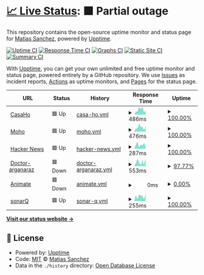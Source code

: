 # [📈 Live Status](https://demo.upptime.js.org): <!--live status--> **🟧 Partial outage**

This repository contains the open-source uptime monitor and status page for [Matias Sanchez](https://demo.upptime.js.org), powered by [Upptime](https://github.com/upptime/upptime).

[![Uptime CI](https://github.com/MatiasL13/status-page/workflows/Uptime%20CI/badge.svg)](https://github.com/MatiasL13/status-page/actions?query=workflow%3A%22Uptime+CI%22)
[![Response Time CI](https://github.com/MatiasL13/status-page/workflows/Response%20Time%20CI/badge.svg)](https://github.com/MatiasL13/status-page/actions?query=workflow%3A%22Response+Time+CI%22)
[![Graphs CI](https://github.com/MatiasL13/status-page/workflows/Graphs%20CI/badge.svg)](https://github.com/MatiasL13/status-page/actions?query=workflow%3A%22Graphs+CI%22)
[![Static Site CI](https://github.com/MatiasL13/status-page/workflows/Static%20Site%20CI/badge.svg)](https://github.com/MatiasL13/status-page/actions?query=workflow%3A%22Static+Site+CI%22)
[![Summary CI](https://github.com/MatiasL13/status-page/workflows/Summary%20CI/badge.svg)](https://github.com/MatiasL13/status-page/actions?query=workflow%3A%22Summary+CI%22)

With [Upptime](https://upptime.js.org), you can get your own unlimited and free uptime monitor and status page, powered entirely by a GitHub repository. We use [Issues](https://github.com/MatiasL13/status-page/issues) as incident reports, [Actions](https://github.com/MatiasL13/status-page/actions) as uptime monitors, and [Pages](https://demo.upptime.js.org) for the status page.

<!--start: status pages-->
<!-- This summary is generated by Upptime (https://github.com/upptime/upptime) -->
<!-- Do not edit this manually, your changes will be overwritten -->
<!-- prettier-ignore -->
| URL | Status | History | Response Time | Uptime |
| --- | ------ | ------- | ------------- | ------ |
| <img alt="" src="https://icons.duckduckgo.com/ip3/www.intranet-casaho.com.ar.ico" height="13"> [CasaHo](http://www.intranet-casaho.com.ar) | 🟩 Up | [casa-ho.yml](https://github.com/MatiasL13/status-page/commits/HEAD/history/casa-ho.yml) | <details><summary><img alt="Response time graph" src="./graphs/casa-ho/response-time-week.png" height="20"> 486ms</summary><br><a href="https://demo.upptime.js.org/history/casa-ho"><img alt="Response time 1415" src="https://img.shields.io/endpoint?url=https%3A%2F%2Fraw.githubusercontent.com%2FMatiasL13%2Fstatus-page%2FHEAD%2Fapi%2Fcasa-ho%2Fresponse-time.json"></a><br><a href="https://demo.upptime.js.org/history/casa-ho"><img alt="24-hour response time 425" src="https://img.shields.io/endpoint?url=https%3A%2F%2Fraw.githubusercontent.com%2FMatiasL13%2Fstatus-page%2FHEAD%2Fapi%2Fcasa-ho%2Fresponse-time-day.json"></a><br><a href="https://demo.upptime.js.org/history/casa-ho"><img alt="7-day response time 486" src="https://img.shields.io/endpoint?url=https%3A%2F%2Fraw.githubusercontent.com%2FMatiasL13%2Fstatus-page%2FHEAD%2Fapi%2Fcasa-ho%2Fresponse-time-week.json"></a><br><a href="https://demo.upptime.js.org/history/casa-ho"><img alt="30-day response time 883" src="https://img.shields.io/endpoint?url=https%3A%2F%2Fraw.githubusercontent.com%2FMatiasL13%2Fstatus-page%2FHEAD%2Fapi%2Fcasa-ho%2Fresponse-time-month.json"></a><br><a href="https://demo.upptime.js.org/history/casa-ho"><img alt="1-year response time 1404" src="https://img.shields.io/endpoint?url=https%3A%2F%2Fraw.githubusercontent.com%2FMatiasL13%2Fstatus-page%2FHEAD%2Fapi%2Fcasa-ho%2Fresponse-time-year.json"></a></details> | <details><summary><a href="https://demo.upptime.js.org/history/casa-ho">100.00%</a></summary><a href="https://demo.upptime.js.org/history/casa-ho"><img alt="All-time uptime 99.87%" src="https://img.shields.io/endpoint?url=https%3A%2F%2Fraw.githubusercontent.com%2FMatiasL13%2Fstatus-page%2FHEAD%2Fapi%2Fcasa-ho%2Fuptime.json"></a><br><a href="https://demo.upptime.js.org/history/casa-ho"><img alt="24-hour uptime 100.00%" src="https://img.shields.io/endpoint?url=https%3A%2F%2Fraw.githubusercontent.com%2FMatiasL13%2Fstatus-page%2FHEAD%2Fapi%2Fcasa-ho%2Fuptime-day.json"></a><br><a href="https://demo.upptime.js.org/history/casa-ho"><img alt="7-day uptime 100.00%" src="https://img.shields.io/endpoint?url=https%3A%2F%2Fraw.githubusercontent.com%2FMatiasL13%2Fstatus-page%2FHEAD%2Fapi%2Fcasa-ho%2Fuptime-week.json"></a><br><a href="https://demo.upptime.js.org/history/casa-ho"><img alt="30-day uptime 99.96%" src="https://img.shields.io/endpoint?url=https%3A%2F%2Fraw.githubusercontent.com%2FMatiasL13%2Fstatus-page%2FHEAD%2Fapi%2Fcasa-ho%2Fuptime-month.json"></a><br><a href="https://demo.upptime.js.org/history/casa-ho"><img alt="1-year uptime 99.87%" src="https://img.shields.io/endpoint?url=https%3A%2F%2Fraw.githubusercontent.com%2FMatiasL13%2Fstatus-page%2FHEAD%2Fapi%2Fcasa-ho%2Fuptime-year.json"></a></details>
| <img alt="" src="https://icons.duckduckgo.com/ip3/www.intranet-moho.com.ar.ico" height="13"> [Moho](http://www.intranet-moho.com.ar) | 🟩 Up | [moho.yml](https://github.com/MatiasL13/status-page/commits/HEAD/history/moho.yml) | <details><summary><img alt="Response time graph" src="./graphs/moho/response-time-week.png" height="20"> 476ms</summary><br><a href="https://demo.upptime.js.org/history/moho"><img alt="Response time 1076" src="https://img.shields.io/endpoint?url=https%3A%2F%2Fraw.githubusercontent.com%2FMatiasL13%2Fstatus-page%2FHEAD%2Fapi%2Fmoho%2Fresponse-time.json"></a><br><a href="https://demo.upptime.js.org/history/moho"><img alt="24-hour response time 646" src="https://img.shields.io/endpoint?url=https%3A%2F%2Fraw.githubusercontent.com%2FMatiasL13%2Fstatus-page%2FHEAD%2Fapi%2Fmoho%2Fresponse-time-day.json"></a><br><a href="https://demo.upptime.js.org/history/moho"><img alt="7-day response time 476" src="https://img.shields.io/endpoint?url=https%3A%2F%2Fraw.githubusercontent.com%2FMatiasL13%2Fstatus-page%2FHEAD%2Fapi%2Fmoho%2Fresponse-time-week.json"></a><br><a href="https://demo.upptime.js.org/history/moho"><img alt="30-day response time 558" src="https://img.shields.io/endpoint?url=https%3A%2F%2Fraw.githubusercontent.com%2FMatiasL13%2Fstatus-page%2FHEAD%2Fapi%2Fmoho%2Fresponse-time-month.json"></a><br><a href="https://demo.upptime.js.org/history/moho"><img alt="1-year response time 1060" src="https://img.shields.io/endpoint?url=https%3A%2F%2Fraw.githubusercontent.com%2FMatiasL13%2Fstatus-page%2FHEAD%2Fapi%2Fmoho%2Fresponse-time-year.json"></a></details> | <details><summary><a href="https://demo.upptime.js.org/history/moho">100.00%</a></summary><a href="https://demo.upptime.js.org/history/moho"><img alt="All-time uptime 99.91%" src="https://img.shields.io/endpoint?url=https%3A%2F%2Fraw.githubusercontent.com%2FMatiasL13%2Fstatus-page%2FHEAD%2Fapi%2Fmoho%2Fuptime.json"></a><br><a href="https://demo.upptime.js.org/history/moho"><img alt="24-hour uptime 100.00%" src="https://img.shields.io/endpoint?url=https%3A%2F%2Fraw.githubusercontent.com%2FMatiasL13%2Fstatus-page%2FHEAD%2Fapi%2Fmoho%2Fuptime-day.json"></a><br><a href="https://demo.upptime.js.org/history/moho"><img alt="7-day uptime 100.00%" src="https://img.shields.io/endpoint?url=https%3A%2F%2Fraw.githubusercontent.com%2FMatiasL13%2Fstatus-page%2FHEAD%2Fapi%2Fmoho%2Fuptime-week.json"></a><br><a href="https://demo.upptime.js.org/history/moho"><img alt="30-day uptime 99.96%" src="https://img.shields.io/endpoint?url=https%3A%2F%2Fraw.githubusercontent.com%2FMatiasL13%2Fstatus-page%2FHEAD%2Fapi%2Fmoho%2Fuptime-month.json"></a><br><a href="https://demo.upptime.js.org/history/moho"><img alt="1-year uptime 99.91%" src="https://img.shields.io/endpoint?url=https%3A%2F%2Fraw.githubusercontent.com%2FMatiasL13%2Fstatus-page%2FHEAD%2Fapi%2Fmoho%2Fuptime-year.json"></a></details>
| <img alt="" src="https://icons.duckduckgo.com/ip3/news.ycombinator.com.ico" height="13"> [Hacker News](https://news.ycombinator.com) | 🟩 Up | [hacker-news.yml](https://github.com/MatiasL13/status-page/commits/HEAD/history/hacker-news.yml) | <details><summary><img alt="Response time graph" src="./graphs/hacker-news/response-time-week.png" height="20"> 287ms</summary><br><a href="https://demo.upptime.js.org/history/hacker-news"><img alt="Response time 293" src="https://img.shields.io/endpoint?url=https%3A%2F%2Fraw.githubusercontent.com%2FMatiasL13%2Fstatus-page%2FHEAD%2Fapi%2Fhacker-news%2Fresponse-time.json"></a><br><a href="https://demo.upptime.js.org/history/hacker-news"><img alt="24-hour response time 101" src="https://img.shields.io/endpoint?url=https%3A%2F%2Fraw.githubusercontent.com%2FMatiasL13%2Fstatus-page%2FHEAD%2Fapi%2Fhacker-news%2Fresponse-time-day.json"></a><br><a href="https://demo.upptime.js.org/history/hacker-news"><img alt="7-day response time 287" src="https://img.shields.io/endpoint?url=https%3A%2F%2Fraw.githubusercontent.com%2FMatiasL13%2Fstatus-page%2FHEAD%2Fapi%2Fhacker-news%2Fresponse-time-week.json"></a><br><a href="https://demo.upptime.js.org/history/hacker-news"><img alt="30-day response time 311" src="https://img.shields.io/endpoint?url=https%3A%2F%2Fraw.githubusercontent.com%2FMatiasL13%2Fstatus-page%2FHEAD%2Fapi%2Fhacker-news%2Fresponse-time-month.json"></a><br><a href="https://demo.upptime.js.org/history/hacker-news"><img alt="1-year response time 292" src="https://img.shields.io/endpoint?url=https%3A%2F%2Fraw.githubusercontent.com%2FMatiasL13%2Fstatus-page%2FHEAD%2Fapi%2Fhacker-news%2Fresponse-time-year.json"></a></details> | <details><summary><a href="https://demo.upptime.js.org/history/hacker-news">100.00%</a></summary><a href="https://demo.upptime.js.org/history/hacker-news"><img alt="All-time uptime 99.96%" src="https://img.shields.io/endpoint?url=https%3A%2F%2Fraw.githubusercontent.com%2FMatiasL13%2Fstatus-page%2FHEAD%2Fapi%2Fhacker-news%2Fuptime.json"></a><br><a href="https://demo.upptime.js.org/history/hacker-news"><img alt="24-hour uptime 100.00%" src="https://img.shields.io/endpoint?url=https%3A%2F%2Fraw.githubusercontent.com%2FMatiasL13%2Fstatus-page%2FHEAD%2Fapi%2Fhacker-news%2Fuptime-day.json"></a><br><a href="https://demo.upptime.js.org/history/hacker-news"><img alt="7-day uptime 100.00%" src="https://img.shields.io/endpoint?url=https%3A%2F%2Fraw.githubusercontent.com%2FMatiasL13%2Fstatus-page%2FHEAD%2Fapi%2Fhacker-news%2Fuptime-week.json"></a><br><a href="https://demo.upptime.js.org/history/hacker-news"><img alt="30-day uptime 100.00%" src="https://img.shields.io/endpoint?url=https%3A%2F%2Fraw.githubusercontent.com%2FMatiasL13%2Fstatus-page%2FHEAD%2Fapi%2Fhacker-news%2Fuptime-month.json"></a><br><a href="https://demo.upptime.js.org/history/hacker-news"><img alt="1-year uptime 99.90%" src="https://img.shields.io/endpoint?url=https%3A%2F%2Fraw.githubusercontent.com%2FMatiasL13%2Fstatus-page%2FHEAD%2Fapi%2Fhacker-news%2Fuptime-year.json"></a></details>
| <img alt="" src="https://icons.duckduckgo.com/ip3/www.doctor-arganaraz.com.ar.ico" height="13"> [Doctor-arganaraz](http://www.doctor-arganaraz.com.ar) | 🟥 Down | [doctor-arganaraz.yml](https://github.com/MatiasL13/status-page/commits/HEAD/history/doctor-arganaraz.yml) | <details><summary><img alt="Response time graph" src="./graphs/doctor-arganaraz/response-time-week.png" height="20"> 553ms</summary><br><a href="https://demo.upptime.js.org/history/doctor-arganaraz"><img alt="Response time 1148" src="https://img.shields.io/endpoint?url=https%3A%2F%2Fraw.githubusercontent.com%2FMatiasL13%2Fstatus-page%2FHEAD%2Fapi%2Fdoctor-arganaraz%2Fresponse-time.json"></a><br><a href="https://demo.upptime.js.org/history/doctor-arganaraz"><img alt="24-hour response time 593" src="https://img.shields.io/endpoint?url=https%3A%2F%2Fraw.githubusercontent.com%2FMatiasL13%2Fstatus-page%2FHEAD%2Fapi%2Fdoctor-arganaraz%2Fresponse-time-day.json"></a><br><a href="https://demo.upptime.js.org/history/doctor-arganaraz"><img alt="7-day response time 553" src="https://img.shields.io/endpoint?url=https%3A%2F%2Fraw.githubusercontent.com%2FMatiasL13%2Fstatus-page%2FHEAD%2Fapi%2Fdoctor-arganaraz%2Fresponse-time-week.json"></a><br><a href="https://demo.upptime.js.org/history/doctor-arganaraz"><img alt="30-day response time 568" src="https://img.shields.io/endpoint?url=https%3A%2F%2Fraw.githubusercontent.com%2FMatiasL13%2Fstatus-page%2FHEAD%2Fapi%2Fdoctor-arganaraz%2Fresponse-time-month.json"></a><br><a href="https://demo.upptime.js.org/history/doctor-arganaraz"><img alt="1-year response time 1146" src="https://img.shields.io/endpoint?url=https%3A%2F%2Fraw.githubusercontent.com%2FMatiasL13%2Fstatus-page%2FHEAD%2Fapi%2Fdoctor-arganaraz%2Fresponse-time-year.json"></a></details> | <details><summary><a href="https://demo.upptime.js.org/history/doctor-arganaraz">97.77%</a></summary><a href="https://demo.upptime.js.org/history/doctor-arganaraz"><img alt="All-time uptime 96.92%" src="https://img.shields.io/endpoint?url=https%3A%2F%2Fraw.githubusercontent.com%2FMatiasL13%2Fstatus-page%2FHEAD%2Fapi%2Fdoctor-arganaraz%2Fuptime.json"></a><br><a href="https://demo.upptime.js.org/history/doctor-arganaraz"><img alt="24-hour uptime 84.41%" src="https://img.shields.io/endpoint?url=https%3A%2F%2Fraw.githubusercontent.com%2FMatiasL13%2Fstatus-page%2FHEAD%2Fapi%2Fdoctor-arganaraz%2Fuptime-day.json"></a><br><a href="https://demo.upptime.js.org/history/doctor-arganaraz"><img alt="7-day uptime 97.77%" src="https://img.shields.io/endpoint?url=https%3A%2F%2Fraw.githubusercontent.com%2FMatiasL13%2Fstatus-page%2FHEAD%2Fapi%2Fdoctor-arganaraz%2Fuptime-week.json"></a><br><a href="https://demo.upptime.js.org/history/doctor-arganaraz"><img alt="30-day uptime 99.41%" src="https://img.shields.io/endpoint?url=https%3A%2F%2Fraw.githubusercontent.com%2FMatiasL13%2Fstatus-page%2FHEAD%2Fapi%2Fdoctor-arganaraz%2Fuptime-month.json"></a><br><a href="https://demo.upptime.js.org/history/doctor-arganaraz"><img alt="1-year uptime 96.98%" src="https://img.shields.io/endpoint?url=https%3A%2F%2Fraw.githubusercontent.com%2FMatiasL13%2Fstatus-page%2FHEAD%2Fapi%2Fdoctor-arganaraz%2Fuptime-year.json"></a></details>
| <img alt="" src="https://icons.duckduckgo.com/ip3/animatesrlsistema.com.ar.ico" height="13"> [Animate](http://animatesrlsistema.com.ar) | 🟥 Down | [animate.yml](https://github.com/MatiasL13/status-page/commits/HEAD/history/animate.yml) | <details><summary><img alt="Response time graph" src="./graphs/animate/response-time-week.png" height="20"> 0ms</summary><br><a href="https://demo.upptime.js.org/history/animate"><img alt="Response time 22900" src="https://img.shields.io/endpoint?url=https%3A%2F%2Fraw.githubusercontent.com%2FMatiasL13%2Fstatus-page%2FHEAD%2Fapi%2Fanimate%2Fresponse-time.json"></a><br><a href="https://demo.upptime.js.org/history/animate"><img alt="24-hour response time 0" src="https://img.shields.io/endpoint?url=https%3A%2F%2Fraw.githubusercontent.com%2FMatiasL13%2Fstatus-page%2FHEAD%2Fapi%2Fanimate%2Fresponse-time-day.json"></a><br><a href="https://demo.upptime.js.org/history/animate"><img alt="7-day response time 0" src="https://img.shields.io/endpoint?url=https%3A%2F%2Fraw.githubusercontent.com%2FMatiasL13%2Fstatus-page%2FHEAD%2Fapi%2Fanimate%2Fresponse-time-week.json"></a><br><a href="https://demo.upptime.js.org/history/animate"><img alt="30-day response time 0" src="https://img.shields.io/endpoint?url=https%3A%2F%2Fraw.githubusercontent.com%2FMatiasL13%2Fstatus-page%2FHEAD%2Fapi%2Fanimate%2Fresponse-time-month.json"></a><br><a href="https://demo.upptime.js.org/history/animate"><img alt="1-year response time 0" src="https://img.shields.io/endpoint?url=https%3A%2F%2Fraw.githubusercontent.com%2FMatiasL13%2Fstatus-page%2FHEAD%2Fapi%2Fanimate%2Fresponse-time-year.json"></a></details> | <details><summary><a href="https://demo.upptime.js.org/history/animate">0.00%</a></summary><a href="https://demo.upptime.js.org/history/animate"><img alt="All-time uptime 0.00%" src="https://img.shields.io/endpoint?url=https%3A%2F%2Fraw.githubusercontent.com%2FMatiasL13%2Fstatus-page%2FHEAD%2Fapi%2Fanimate%2Fuptime.json"></a><br><a href="https://demo.upptime.js.org/history/animate"><img alt="24-hour uptime 0.00%" src="https://img.shields.io/endpoint?url=https%3A%2F%2Fraw.githubusercontent.com%2FMatiasL13%2Fstatus-page%2FHEAD%2Fapi%2Fanimate%2Fuptime-day.json"></a><br><a href="https://demo.upptime.js.org/history/animate"><img alt="7-day uptime 0.00%" src="https://img.shields.io/endpoint?url=https%3A%2F%2Fraw.githubusercontent.com%2FMatiasL13%2Fstatus-page%2FHEAD%2Fapi%2Fanimate%2Fuptime-week.json"></a><br><a href="https://demo.upptime.js.org/history/animate"><img alt="30-day uptime 0.00%" src="https://img.shields.io/endpoint?url=https%3A%2F%2Fraw.githubusercontent.com%2FMatiasL13%2Fstatus-page%2FHEAD%2Fapi%2Fanimate%2Fuptime-month.json"></a><br><a href="https://demo.upptime.js.org/history/animate"><img alt="1-year uptime 0.00%" src="https://img.shields.io/endpoint?url=https%3A%2F%2Fraw.githubusercontent.com%2FMatiasL13%2Fstatus-page%2FHEAD%2Fapi%2Fanimate%2Fuptime-year.json"></a></details>
| <img alt="" src="https://icons.duckduckgo.com/ip3/sonarqube.dev.securitize.io.ico" height="13"> [sonarQ](https://sonarqube.dev.securitize.io) | 🟩 Up | [sonar-q.yml](https://github.com/MatiasL13/status-page/commits/HEAD/history/sonar-q.yml) | <details><summary><img alt="Response time graph" src="./graphs/sonar-q/response-time-week.png" height="20"> 255ms</summary><br><a href="https://demo.upptime.js.org/history/sonar-q"><img alt="Response time 472" src="https://img.shields.io/endpoint?url=https%3A%2F%2Fraw.githubusercontent.com%2FMatiasL13%2Fstatus-page%2FHEAD%2Fapi%2Fsonar-q%2Fresponse-time.json"></a><br><a href="https://demo.upptime.js.org/history/sonar-q"><img alt="24-hour response time 399" src="https://img.shields.io/endpoint?url=https%3A%2F%2Fraw.githubusercontent.com%2FMatiasL13%2Fstatus-page%2FHEAD%2Fapi%2Fsonar-q%2Fresponse-time-day.json"></a><br><a href="https://demo.upptime.js.org/history/sonar-q"><img alt="7-day response time 255" src="https://img.shields.io/endpoint?url=https%3A%2F%2Fraw.githubusercontent.com%2FMatiasL13%2Fstatus-page%2FHEAD%2Fapi%2Fsonar-q%2Fresponse-time-week.json"></a><br><a href="https://demo.upptime.js.org/history/sonar-q"><img alt="30-day response time 304" src="https://img.shields.io/endpoint?url=https%3A%2F%2Fraw.githubusercontent.com%2FMatiasL13%2Fstatus-page%2FHEAD%2Fapi%2Fsonar-q%2Fresponse-time-month.json"></a><br><a href="https://demo.upptime.js.org/history/sonar-q"><img alt="1-year response time 446" src="https://img.shields.io/endpoint?url=https%3A%2F%2Fraw.githubusercontent.com%2FMatiasL13%2Fstatus-page%2FHEAD%2Fapi%2Fsonar-q%2Fresponse-time-year.json"></a></details> | <details><summary><a href="https://demo.upptime.js.org/history/sonar-q">100.00%</a></summary><a href="https://demo.upptime.js.org/history/sonar-q"><img alt="All-time uptime 94.16%" src="https://img.shields.io/endpoint?url=https%3A%2F%2Fraw.githubusercontent.com%2FMatiasL13%2Fstatus-page%2FHEAD%2Fapi%2Fsonar-q%2Fuptime.json"></a><br><a href="https://demo.upptime.js.org/history/sonar-q"><img alt="24-hour uptime 100.00%" src="https://img.shields.io/endpoint?url=https%3A%2F%2Fraw.githubusercontent.com%2FMatiasL13%2Fstatus-page%2FHEAD%2Fapi%2Fsonar-q%2Fuptime-day.json"></a><br><a href="https://demo.upptime.js.org/history/sonar-q"><img alt="7-day uptime 100.00%" src="https://img.shields.io/endpoint?url=https%3A%2F%2Fraw.githubusercontent.com%2FMatiasL13%2Fstatus-page%2FHEAD%2Fapi%2Fsonar-q%2Fuptime-week.json"></a><br><a href="https://demo.upptime.js.org/history/sonar-q"><img alt="30-day uptime 100.00%" src="https://img.shields.io/endpoint?url=https%3A%2F%2Fraw.githubusercontent.com%2FMatiasL13%2Fstatus-page%2FHEAD%2Fapi%2Fsonar-q%2Fuptime-month.json"></a><br><a href="https://demo.upptime.js.org/history/sonar-q"><img alt="1-year uptime 94.13%" src="https://img.shields.io/endpoint?url=https%3A%2F%2Fraw.githubusercontent.com%2FMatiasL13%2Fstatus-page%2FHEAD%2Fapi%2Fsonar-q%2Fuptime-year.json"></a></details>

<!--end: status pages-->

[**Visit our status website →**](https://demo.upptime.js.org)

## 📄 License

- Powered by: [Upptime](https://github.com/upptime/upptime)
- Code: [MIT](./LICENSE) © [Matias Sanchez](https://demo.upptime.js.org)
- Data in the `./history` directory: [Open Database License](https://opendatacommons.org/licenses/odbl/1-0/)
